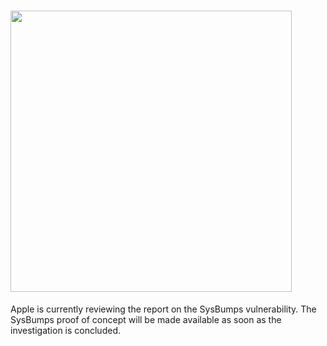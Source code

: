 # <img src="https://github.com/user-attachments/assets/02f605cf-16bb-4626-83c9-57846ab2a5c9" width="450">
Apple is currently reviewing the report on the SysBumps vulnerability.
The SysBumps proof of concept will be made available as soon as the investigation is concluded.

